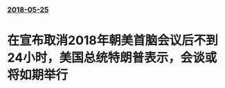 ### [2018-05-25](/news/2018/05/25/index.md)

##### 
# 在宣布取消2018年朝美首脑会议后不到24小时，美国总统特朗普表示，会谈或将如期举行



